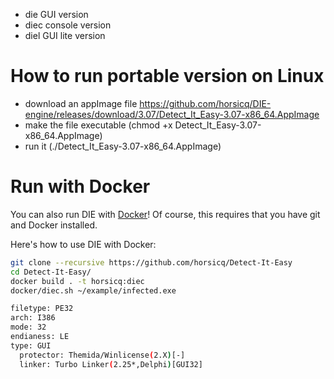 * die GUI version
* diec console version
* diel GUI lite version


How to run portable version on Linux
=======

* download an appImage file https://github.com/horsicq/DIE-engine/releases/download/3.07/Detect_It_Easy-3.07-x86_64.AppImage
* make the file executable (chmod +x Detect_It_Easy-3.07-x86_64.AppImage)
* run it (./Detect_It_Easy-3.07-x86_64.AppImage)

Run with Docker
=======

You can also run DIE with [Docker](https://www.docker.com/community-edition)! Of course, this requires that you have git and Docker installed.

Here's how to use DIE with Docker:

```bash
git clone --recursive https://github.com/horsicq/Detect-It-Easy
cd Detect-It-Easy/
docker build . -t horsicq:diec
docker/diec.sh ~/example/infected.exe

filetype: PE32
arch: I386
mode: 32
endianess: LE
type: GUI
  protector: Themida/Winlicense(2.X)[-]
  linker: Turbo Linker(2.25*,Delphi)[GUI32]
```
